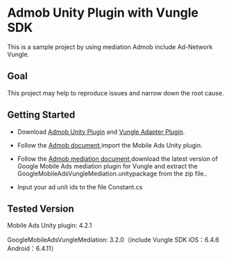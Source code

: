 # Admob Unity Plugin with Vungle SDK
This is a sample project by using mediation Admob include Ad-Network Vungle.

## Goal
This project may help to reproduce issues and narrow down the root cause.

## Getting Started
- Download [Admob Unity Plugin](https://developers.google.com/admob/unity/start) and [Vungle Adapter Plugin](https://bintray.com/google/mobile-ads-adapters-unity/GoogleMobileAdsVungleMediation#files).


- Follow the [Admob document](https://developers.google.com/admob/unity/start),import the Mobile Ads Unity plugin.

- Follow the [Admob mediation document](https://developers.google.com/admob/unity/mediation/vungle),download the latest version of Google Mobile Ads mediation plugin for Vungle and extract the GoogleMobileAdsVungleMediation.unitypackage from the zip file..

- Input your ad unit ids to the file Constant.cs


## Tested Version

Mobile Ads Unity plugin: 
4.2.1

GoogleMobileAdsVungleMediation: 
3.2.0（include Vungle SDK iOS：6.4.6  Android：6.4.11）



